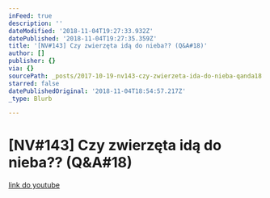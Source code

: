 ```yaml
---
inFeed: true
description: ''
dateModified: '2018-11-04T19:27:33.932Z'
datePublished: '2018-11-04T19:27:35.359Z'
title: '[NV#143] Czy zwierzęta idą do nieba?? (Q&A#18)'
author: []
publisher: {}
via: {}
sourcePath: _posts/2017-10-19-nv143-czy-zwierzeta-ida-do-nieba-qanda18.md
starred: false
datePublishedOriginal: '2018-11-04T18:54:57.217Z'
_type: Blurb

---
```

# \[NV\#143\] Czy zwierzęta idą do nieba?? (Q&A\#18)
[link do youtube][0]

[0]: https://youtu.be/QN4bwrR2kVg